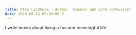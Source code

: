 ```yaml
---
title: Olle Lindholm - Author, Speaker and Life Enthusiast
date: 2020-06-14 09:33:00 Z
---
```


I write books about living a fun and meaningful life. 
